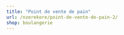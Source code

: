 ```yaml
---
title: "Point de vente de pain"
url: /nzerekore/point-de-vente-de-pain-2/
shop: boulangerie
---
```

